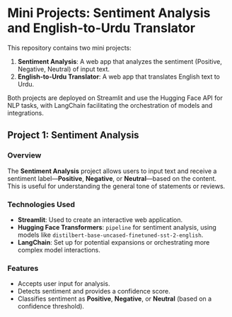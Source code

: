 # Mini Projects: Sentiment Analysis and English-to-Urdu Translator

This repository contains two mini projects:

1. **Sentiment Analysis**: A web app that analyzes the sentiment (Positive, Negative, Neutral) of input text.
2. **English-to-Urdu Translator**: A web app that translates English text to Urdu.

Both projects are deployed on Streamlit and use the Hugging Face API for NLP tasks, with LangChain facilitating the orchestration of models and integrations.

## Project 1: Sentiment Analysis

### Overview
The **Sentiment Analysis** project allows users to input text and receive a sentiment label—**Positive**, **Negative**, or **Neutral**—based on the content. This is useful for understanding the general tone of statements or reviews.

### Technologies Used
- **Streamlit**: Used to create an interactive web application.
- **Hugging Face Transformers**: `pipeline` for sentiment analysis, using models like `distilbert-base-uncased-finetuned-sst-2-english`.
- **LangChain**: Set up for potential expansions or orchestrating more complex model interactions.

### Features
- Accepts user input for analysis.
- Detects sentiment and provides a confidence score.
- Classifies sentiment as **Positive**, **Negative**, or **Neutral** (based on a confidence threshold).
